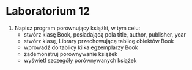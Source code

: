 # Laboratorium 12

1. Napisz program porównujący książki, w tym celu:
   * stwórz klasę Book, posiadającą pola title, author, publisher, year
   * stwórz klasę, Library przechowującą tablicę obiektów Book
   * wprowadź do tablicy kilka egzemplarzy Book
   * zademonstruj porównywanie książek
   * wyświetl szczegóły porównywanych książek

